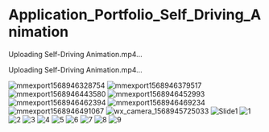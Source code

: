 # Application_Portfolio_Self_Driving_Animation




Uploading Self-Driving Animation.mp4…

Uploading Self-Driving Animation.mp4…


![mmexport1568946328754](https://user-images.githubusercontent.com/60665347/205478720-594396ab-2ccd-4666-87ae-9c92094c3333.jpg)
![mmexport1568946379517](https://user-images.githubusercontent.com/60665347/205478723-ba6b2512-1dc6-4bd5-8e62-1cc0791ad6c1.jpg)
![mmexport1568946443580](https://user-images.githubusercontent.com/60665347/205478724-157e25ea-6b59-4ed2-9123-e5d080cabc03.jpg)
![mmexport1568946452993](https://user-images.githubusercontent.com/60665347/205478725-1f00054d-2c0f-43a7-bbb1-43f6eee779b4.jpg)
![mmexport1568946462394](https://user-images.githubusercontent.com/60665347/205478727-2c17f218-bfe2-4e9e-b161-a92a5977ae7f.jpg)
![mmexport1568946469234](https://user-images.githubusercontent.com/60665347/205478729-0fa22b10-a61b-4505-b8dc-86e188eb4d2e.jpg)
![mmexport1568946491067](https://user-images.githubusercontent.com/60665347/205478730-bbab3acc-9ef4-4339-a0c8-6c7b6c2a0796.jpg)
![wx_camera_1568945725033](https://user-images.githubusercontent.com/60665347/205478733-1c45d312-eee8-46d5-bbd8-cb7ebb578b0b.jpg)
![Slide1](https://user-images.githubusercontent.com/60665347/205478774-8715944c-00e9-4495-b378-15e8bf0f706d.PNG)
![1](https://user-images.githubusercontent.com/60665347/205478777-4846abd1-685a-471e-bab7-1bca1ebda88d.JPG)
![2](https://user-images.githubusercontent.com/60665347/205478778-e733466b-8b58-4e70-b608-78fbf3fb45c1.JPG)
![3](https://user-images.githubusercontent.com/60665347/205478781-135f369b-967b-4750-a691-81219464c3cc.JPG)
![4](https://user-images.githubusercontent.com/60665347/205478782-92550be5-deae-441e-9d17-e19a88fd335b.JPG)
![5](https://user-images.githubusercontent.com/60665347/205478783-e98f88c6-46fb-4bf1-ba6f-704826c70dd6.JPG)
![6](https://user-images.githubusercontent.com/60665347/205478784-1622d5ff-8167-42a8-9fd0-dc9cc012dce6.JPG)
![7](https://user-images.githubusercontent.com/60665347/205478785-add5f12b-bdd5-4979-bb0b-b7f39ae9de2a.JPG)
![8](https://user-images.githubusercontent.com/60665347/205478786-d1084360-1e66-48cd-aa33-9f07ae07cceb.JPG)
![9](https://user-images.githubusercontent.com/60665347/205478787-8bc225c5-65ae-48d3-b658-4a266b4ff5c9.JPG)
